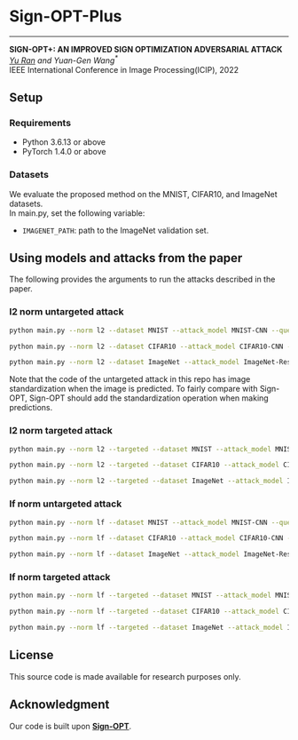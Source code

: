 # Sign-OPT-Plus   
---
**SIGN-OPT+: AN IMPROVED SIGN OPTIMIZATION ADVERSARIAL ATTACK**   
*<a href="mailto:ranyu@e.gzhu.edu.cn">Yu Ran</a> and Yuan-Gen Wang<sup>\*</sup>*    
IEEE International Conference in Image Processing(ICIP), 2022

## Setup
### Requirements
* Python 3.6.13 or above    
* PyTorch 1.4.0 or above   
### Datasets   
We evaluate the proposed method on the MNIST, CIFAR10, and ImageNet datasets.    
In main.py, set the following variable:    

* `IMAGENET_PATH`: path to the ImageNet validation set.    
##  Using models and attacks from the paper
The following provides the arguments to run the attacks described in the paper.  
### l2 norm untargeted attack
```bash
python main.py --norm l2 --dataset MNIST --attack_model MNIST-CNN --query 4000 --eps 1.5 --stand --gpu 0
```
```bash
python main.py --norm l2 --dataset CIFAR10 --attack_model CIFAR10-CNN --query 4000 --eps 0.5 --gpu 0
```
```bash
python main.py --norm l2 --dataset ImageNet --attack_model ImageNet-ResNet50 --query 4000 --eps 3.0 --stand --gpu 0
```
Note that the code of the untargeted attack in this repo has image standardization when the image is predicted. To fairly compare with Sign-OPT, Sign-OPT should add the standardization operation when making predictions.
### l2 norm targeted attack
```bash
python main.py --norm l2 --targeted --dataset MNIST --attack_model MNIST-CNN --query 8000 --eps 1.5 --gpu 0
```
```bash
python main.py --norm l2 --targeted --dataset CIFAR10 --attack_model CIFAR10-CNN --query 8000 --eps 0.5 --gpu 0
```
```bash
python main.py --norm l2 --targeted --dataset ImageNet --attack_model ImageNet-ResNet50 --query 10000 --eps 3.0 --gpu 0
```
### lf norm untargeted attack
```bash
python main.py --norm lf --dataset MNIST --attack_model MNIST-CNN --query 15000 --eps 0.3 --gpu 0
```
```bash
python main.py --norm lf --dataset CIFAR10 --attack_model CIFAR10-CNN --query 4000 --eps 0.03 --gpu 0
```
```bash
python main.py --norm lf --dataset ImageNet --attack_model ImageNet-ResNet50 --query 4000 --eps 0.03 --stand --gpu 0
```
### lf norm targeted attack
```bash
python main.py --norm lf --targeted --dataset MNIST --attack_model MNIST-CNN --query 20000 --eps 0.3 --gpu 0
```
```bash
python main.py --norm lf --targeted --dataset CIFAR10 --attack_model CIFAR10-CNN --query 8000 --eps 0.03 --gpu 0
```
```bash
python main.py --norm lf --targeted --dataset ImageNet --attack_model ImageNet-ResNet50 --query 10000 --eps 0.3 --gpu 0
```
## License
This source code is made available for research purposes only.
## Acknowledgment
Our code is built upon [**Sign-OPT**](https://github.com/cmhcbb/attackbox).
